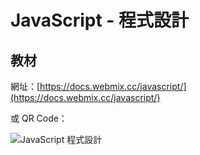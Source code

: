 # JavaScript - 程式設計

## 教材

網址：[https://docs.webmix.cc/javascript/](https://docs.webmix.cc/javascript/)

或 QR Code：

![JavaScript 程式設計](.gitbook/assets/js\_qrcode.png)
